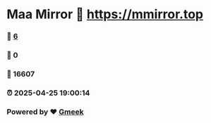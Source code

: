# Maa Mirror :link: https://mmirror.top 
### :page_facing_up: [6](https://mmirror.top/tag.html) 
### :speech_balloon: 0 
### :hibiscus: 16607 
### :alarm_clock: 2025-04-25 19:00:14 
### Powered by :heart: [Gmeek](https://github.com/Meekdai/Gmeek)
